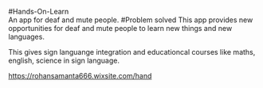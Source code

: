 #Hands-On-Learn
<br>
An app for deaf and mute people.
#Problem solved
This app provides new opportunities for deaf and mute people to learn new things and new languages.

This gives sign languange integration and educationcal courses like maths, english, science in sign language.

https://rohansamanta666.wixsite.com/hand
